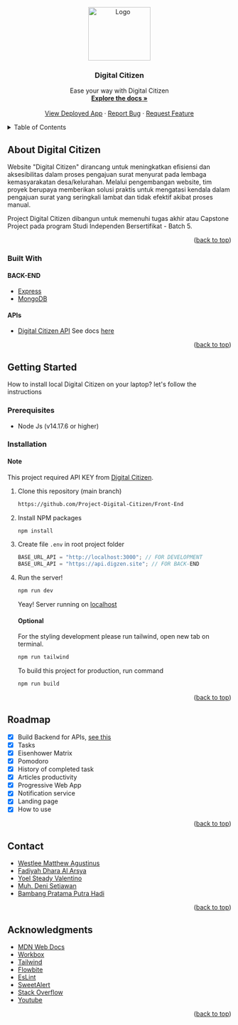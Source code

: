 <div id="top"></div>

<!-- PROJECT LOGO -->

<br />
<div align="center">
  <a href="https://github.com/Project-Digital-Citizen/Back-End">
   <img src="https://cdn.discordapp.com/attachments/732252882614747227/1178728519698759760/logo_3_kotak.png?ex=6589a87a&is=6577337a&hm=c21b956f1786afb37c930a7736cad647929d9a5268df220ad20593af2862867d&" alt="Logo" width="140" height="120">
  </a>

<h3 align="center">Digital Citizen</h3>

  <p align="center">
    Ease your way with Digital Citizen
    <br />
    <a href="#top"><strong>Explore the docs »</strong></a>
    <br />
    <br />
    <a href="https://digzen.site">View Deployed App</a>
    ·
    <a href="https://github.com/Project-Digital-Citizen/Back-End">Report Bug</a>
    ·
    <a href="https://github.com/Project--Citizen/Back-End">Request Feature</a>
  </p>
</div>

<!-- TABLE OF CONTENTS -->
<details>
  <summary>Table of Contents</summary>
  <ol>
    <li>
      <a href="#about-the-project">About The Project</a>
      <ul>
        <li><a href="#built-with">Built With</a></li>
      </ul>
    </li>
    <li>
      <a href="#getting-started">Getting Started</a>
      <ul>
        <li><a href="#prerequisites">Prerequisites</a></li>
        <li><a href="#installation">Installation</a></li>
      </ul>
    </li>
    <li><a href="#roadmap">Roadmap</a></li>
    <li><a href="#contact">Contact</a></li>
    <li><a href="#acknowledgments">Acknowledgments</a></li>
  </ol>
</details>

<!-- ABOUT THE PROJECT -->

## About Digital Citizen

Website "Digital Citizen" dirancang untuk meningkatkan efisiensi dan aksesibilitas dalam proses pengajuan surat menyurat pada lembaga kemasyarakatan desa/kelurahan. Melalui pengembangan website, tim proyek berupaya memberikan solusi praktis untuk mengatasi kendala dalam pengajuan surat yang seringkali lambat dan tidak efektif akibat proses manual.

Project Digital Citizen dibangun untuk memenuhi tugas akhir atau Capstone Project pada program Studi Independen Bersertifikat - Batch 5.

<p align="right">(<a href="#top">back to top</a>)</p>

### Built With

#### BACK-END

- [Express](https://expressjs.com/)
- [MongoDB](https://www.mongodb.com/)

#### APIs

- [Digital Citizen API](https://api.digzen.site) See docs [here](https://github.com/Project-Digital-Citizen/Back-End)

<p align="right">(<a href="#top">back to top</a>)</p>

<!-- GETTING STARTED -->

## Getting Started

How to install local Digital Citizen on your laptop? let's follow the instructions

### Prerequisites

- Node Js (v14.17.6 or higher)

### Installation

#### Note

This project required API KEY from [Digital Citizen](https://api.digzen.site).

1. Clone this repository (main branch)
   ```sh
   https://github.com/Project-Digital-Citizen/Front-End
   ```
2. Install NPM packages
   ```sh
   npm install
   ```
3. Create file `.env` in root project folder
   ```js
   BASE_URL_API = "http://localhost:3000"; // FOR DEVELOPMENT
   BASE_URL_API = "https://api.digzen.site"; // FOR BACK-END
   ```
4. Run the server!
   ```sh
   npm run dev
   ```
   Yeay! Server running on [localhost](http://localhost:5173/)
   #### Optional
   For the styling development please run tailwind, open new tab on terminal.
   ```sh
   npm run tailwind
   ```
   To build this project for production, run command
   ```sh
   npm run build
   ```
   <p align="right">(<a href="#top">back to top</a>)</p>

<!-- ROADMAP -->

## Roadmap

- [x] Build Backend for APIs, [see this](https://github.com/Project-Digital-Citizen/Back-End)
- [x] Tasks
- [x] Eisenhower Matrix
- [x] Pomodoro
- [x] History of completed task
- [x] Articles productivity
- [x] Progressive Web App
- [x] Notification service
- [x] Landing page
- [x] How to use

<p align="right">(<a href="#top">back to top</a>)</p>

<!-- CONTACT -->

## Contact

- [Westlee Matthew Agustinus](https://www.linkedin.com/in/westlee-matthew-agustinus-542783195?utm_source=share&utm_campaign=share_via&utm_content=profile&utm_medium=android_app)
- [Fadiyah Dhara Al Arsya](https://www.linkedin.com/in/fadiyaharsya/)
- [Yoel Steady Valentino](https://www.linkedin.com/in/yoelsteadyvalentino)
- [Muh. Deni Setiawan](https://id.linkedin.com/in/muh-deni-setiawan-d19082002)
- [Bambang Pratama Putra Hadi](https://www.linkedin.com/in/bambang-pratama-putra-hadi-419b36290)

<p align="right">(<a href="#top">back to top</a>)</p>

<!-- ACKNOWLEDGMENTS -->

## Acknowledgments

- [MDN Web Docs](https://developer.mozilla.org/)
- [Workbox](https://developer.chrome.com/docs/workbox/)
- [Tailwind](https://tailwindcss.com/)
- [Flowbite](https://flowbite.com/)
- [EsLint](https://eslint.org/)
- [SweetAlert](https://sweetalert2.github.io/)
- [Stack Overflow](https://stackoverflow.com/)
- [Youtube](https://www.youtube.com/)

<p align="right">(<a href="#top">back to top</a>)</p>
